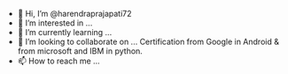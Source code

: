 - 👋 Hi, I’m @harendraprajapati72
- 👀 I’m interested in ...
- 🌱 I’m currently learning ...
- 💞️ I’m looking to collaborate on ...
Certification from Google in Android & from microsoft and IBM in python.
- 📫 How to reach me ...

<!---
harendraprajapati72/harendraprajapati72 is a ✨ special ✨ repository because its `README.md` (this file) appears on your GitHub profile.
You can click the Preview link to take a look at your changes.
--->
